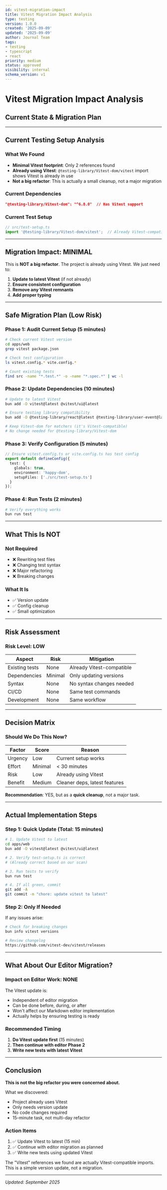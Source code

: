 ```yaml
---
id: vitest-migration-impact
title: Vitest Migration Impact Analysis
type: testing
version: 1.0.0
created: '2025-09-09'
updated: '2025-09-09'
author: Journal Team
tags:
- testing
- typescript
- react
priority: medium
status: approved
visibility: internal
schema_version: v1
---
```


# Vitest Migration Impact Analysis

## Current State & Migration Plan

***

## Current Testing Setup Analysis

### What We Found

- **Minimal Vitest footprint**: Only 2 references found
- **Already using Vitest**: `@testing-library/Vitest-dom/vitest` import shows Vitest is already in use
- **Not a big refactor**: This is actually a small cleanup, not a major migration

### Current Dependencies

```json
"@testing-library/Vitest-dom": "^6.8.0"  // Has Vitest support
```

### Current Test Setup

```typescript
// src/test-setup.ts
import '@testing-library/Vitest-dom/vitest';  // Already Vitest-compatible
```

***

## Migration Impact: MINIMAL

This is **NOT a big refactor**. The project is already using Vitest. We just need to:

1. **Update to latest Vitest** (if not already)
2. **Ensure consistent configuration**
3. **Remove any Vitest remnants**
4. **Add proper typing**

***

## Safe Migration Plan (Low Risk)

### Phase 1: Audit Current Setup (5 minutes)

```bash
# Check current Vitest version
cd apps/web
grep vitest package.json

# Check test configuration
ls vitest.config.* vite.config.*

# Count existing tests
find src -name "*.test.*" -o -name "*.spec.*" | wc -l
```

### Phase 2: Update Dependencies (10 minutes)

```bash
# Update to latest Vitest
bun add -D vitest@latest @vitest/ui@latest

# Ensure testing library compatibility
bun add -D @testing-library/react@latest @testing-library/user-event@latest

# Keep Vitest-dom for matchers (it's Vitest-compatible)
# No change needed for @testing-library/Vitest-dom
```

### Phase 3: Verify Configuration (5 minutes)

```typescript
// Ensure vitest.config.ts or vite.config.ts has test config
export default defineConfig({
  test: {
    globals: true,
    environment: 'happy-dom',
    setupFiles: ['./src/test-setup.ts']
  }
});
```

### Phase 4: Run Tests (2 minutes)

```bash
# Verify everything works
bun run test
```

***

## What This Is NOT

### Not Required

- ❌ Rewriting test files
- ❌ Changing test syntax
- ❌ Major refactoring
- ❌ Breaking changes

### What It Is

- ✅ Version update
- ✅ Config cleanup
- ✅ Small optimization

***

## Risk Assessment

### Risk Level: **LOW**

| Aspect         | Risk    | Mitigation                |
| -------------- | ------- | ------------------------- |
| Existing tests | None    | Already Vitest-compatible |
| Dependencies   | Minimal | Only updating versions    |
| Syntax         | None    | No syntax changes needed  |
| CI/CD          | None    | Same test commands        |
| Development    | None    | Same workflow             |

***

## Decision Matrix

### Should We Do This Now?

| Factor  | Score   | Reason                        |
| ------- | ------- | ----------------------------- |
| Urgency | Low     | Current setup works           |
| Effort  | Minimal | < 30 minutes                  |
| Risk    | Low     | Already using Vitest          |
| Benefit | Medium  | Cleaner deps, latest features |

**Recommendation**: YES, but as a **quick cleanup**, not a major task.

***

## Actual Implementation Steps

### Step 1: Quick Update (Total: 15 minutes)

```bash
# 1. Update Vitest to latest
cd apps/web
bun add -D vitest@latest @vitest/ui@latest

# 2. Verify test-setup.ts is correct
# (Already correct based on our scan)

# 3. Run tests to verify
bun run test

# 4. If all green, commit
git add -A
git commit -m "chore: update vitest to latest"
```

### Step 2: Only If Needed

If any issues arise:

```bash
# Check for breaking changes
bun info vitest versions

# Review changelog
https://github.com/vitest-dev/vitest/releases
```

***

## What About Our Editor Migration?

### Impact on Editor Work: **NONE**

The Vitest update is:

- Independent of editor migration
- Can be done before, during, or after
- Won't affect our Markdown editor implementation
- Actually helps by ensuring testing is ready

### Recommended Timing

1. **Do Vitest update first** (15 minutes)
2. **Then continue with editor Phase 2**
3. **Write new tests with latest Vitest**

***

## Conclusion

**This is not the big refactor you were concerned about.**

What we discovered:

- Project already uses Vitest
- Only needs version update
- No code changes required
- 15-minute task, not multi-day refactor

### Action Items

1. ✅ Update Vitest to latest (15 min)
2. ✅ Continue with editor migration as planned
3. ✅ Write new tests using updated Vitest

The "Vitest" references we found are actually Vitest-compatible imports. This is a simple version update, not a migration.

***

*Updated: September 2025*
